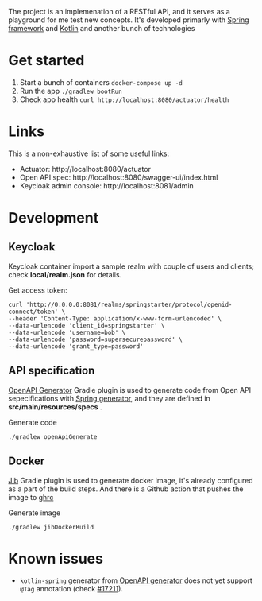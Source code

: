 The project is an implemenation of a RESTful API, and it serves as a playground for me test new concepts.
It's developed primarly with [Spring framework](spring.io) and [Kotlin](kotlinlang.org) and another bunch of technologies
  
# Get started 
1. Start a bunch of containers `docker-compose up -d`
2. Run the app `./gradlew bootRun`
3. Check app health `curl http://localhost:8080/actuator/health`
  
# Links
This is a non-exhaustive list of some useful links:
* Actuator:  http://localhost:8080/actuator
* Open API spec: http://localhost:8080/swagger-ui/index.html
* Keycloak admin console: http://localhost:8081/admin

# Development
## Keycloak
Keycloak container import a sample realm with couple of users and clients; check **local/realm.json** for details.

Get access token:
```shell
curl 'http://0.0.0.0:8081/realms/springstarter/protocol/openid-connect/token' \
--header 'Content-Type: application/x-www-form-urlencoded' \
--data-urlencode 'client_id=springstarter' \
--data-urlencode 'username=bob' \
--data-urlencode 'password=supersecurepassword' \
--data-urlencode 'grant_type=password'
```
## API specification
[OpenAPI Generator](https://github.com/OpenAPITools/openapi-generator/tree/master/modules/openapi-generator-gradle-plugin) Gradle plugin is used to generate code from Open API sepecifications with [Spring generator](https://openapi-generator.tech/docs/generators/spring), and they are defined in **src/main/resources/specs** .

Generate code
```shell
./gradlew openApiGenerate
```
## Docker
[Jib](https://cloud.google.com/blog/products/application-development/introducing-jib-build-java-docker-images-better) Gradle plugin is used to generate docker image, it's already configured as a  part of the build steps. And there is a Github action that pushes the image to [ghrc](https://cloud.google.com/blog/products/application-development/introducing-jib-build-java-docker-images-better)

Generate image
```shell
./gradlew jibDockerBuild
```
  
# Known issues  
  
* `kotlin-spring` generator from [OpenAPI generator](https://openapi-generator.tech/) does not yet support  
`@Tag` annotation (check [#17211](https://github.com/OpenAPITools/openapi-generator/issues/17211)).
